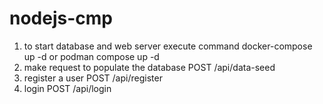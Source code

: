 # nodejs-cmp

1. to start database and web server execute command docker-compose up -d or podman compose up -d
2. make request to populate the database POST /api/data-seed
3. register a user POST /api/register
4. login POST /api/login
